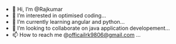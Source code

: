 - 👋 Hi, I’m @Rajkumar
- 👀 I’m interested in optimised coding...
- 🌱 I’m currently learning angular and python...
- 💞️ I’m looking to collaborate on java application developement...
- 📫 How to reach me @officailrk9806@gmail.com ...

<!---
Rajkumar9806/Rajkumar9806 is a ✨ special ✨ repository because its `README.md` (this file) appears on your GitHub profile.
You can click the Preview link to take a look at your changes.
--->
